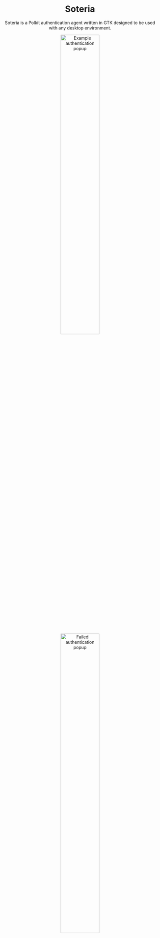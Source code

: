 <div align="center">

# Soteria

Soteria is a Polkit authentication agent written in GTK designed to be used with any desktop environment.

<img alt="Example authentication popup" src=".github/example_popup.png" width=50% height=50% ></image>
<img alt="Failed authentication popup" src=".github/example_failed.png" width=50% height=50% ></image>

[Installation](#installation) •
[Why?](#why) •
[Usage](#usage)

</div>

## Installation

> [!NOTE]
> Some users using non-desktop environments (sway, etc) have reported that ``XDG_SESSION_ID`` is not being properly imported.
> XDG session info is required for the agent to register itself to polkit.
> To fix this, you must import the proper environment variables (assuming systemd is managing the user session):
> ```
> dbus-update-activation-environment --systemd DISPLAY WAYLAND_DISPLAY XDG_CURRENT_DESKTOP
> ```
> For more info, see NixOS/nixpkgs#373290.

### Arch Linux

Soteria is available on the [AUR](https://aur.archlinux.org/packages/soteria-git) as `soteria-git`
. You can install it using an AUR helper:

```bash
# Using yay
yay -S soteria-git
# or using paru
paru -S soteria-git
```
or manually: 
```bash
git clone https://aur.archlinux.org/soteria-git.git
cd soteria-git
makepkg -si
```
This should place Soteria into `/usr/lib/soteria-polkit/soteria`

### NixOS

Soteria is available as `soteria`. There is a also NixOS module to enable it under ``security.soteria.enable``.

### Manual Installation

Soteria requires GTK >= 4.10. Debian based distros will need `libgtk-4-dev`, and Fedora
based distros will need `gtk4-devel`.

Additionally, you will need `polkit` and `libpolkit-agent` installed.
(`libpolkit-agent` should be shipped with `polkit`).

> [!NOTE]
> If the executable `polkit-agent-helper-1`
> is in a non-standard location (i.e. not `/usr/lib/polkit/polkit-agent-helper-1`), then you should also set up a configuration file
> at either ``/usr/local/etc/soteria/config.toml`` or ``/etc/soteria/config.toml`` with
> ```toml
> helper_path = "/path/to/your/helper"
> ```
> as the contents.

Soteria will also need Rust. Currently the only requirement is a compiler that supports the ``edition = 2024``.  (1.85 or newer).

Run the following commmand to build and install Soteria:

```bash
cargo install --locked --git https://github.com/imvaskel/soteria
```

This should place Soteria into ~/.cargo/bin and you can run it from there.

## Usage

Simply have your desktop run the `soteria` binary to have it register as your authentication agent. Once run, anytime an application requests polkit authentication, it should popup and prompt you to authenticate.

For Hyprland, this would look like:

```conf
exec-once = /path/to/soteria
```

You may also like:

```conf
windowrulev2=pin,class:gay.vaskel.soteria
```

This makes sure that Soteria stays pinned to your current workspace.

Other desktop environments should be similiar.

## Why?

When looking for a polkit authentication agent, I noticed that most were either extremely old, using a framework that I didn't like, or completely unstylable.
Additionally, most were hard to edit as they just called out to polkit's `libpolkit-agent` to do all the work. Because of this, I decided to put the work in to figure out how authentication agents worked.

It should be noted that this project does still call out to libpolkit-agent, but only via the polkit agent helper. This is because polkit
uses root sending a dbus response to the polkit daemon to confirm authentication as the identity. I find it non-beneficial to put in
the work to maintain the security implications of a setuid binary.

## Debugging

If you would like to debug why something went wrong, just run `RUST_LOG=debug soteria` and this will start it with debug logging, which should help you identify what's going wrong.

